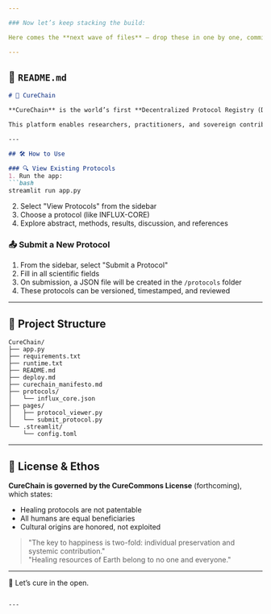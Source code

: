 ```yaml
---

### Now let’s keep stacking the build:

Here comes the **next wave of files** — drop these in one by one, commit after, and let’s solidify the structure.

---
```


## 🔹 `README.md`

```markdown
# 🧬 CureChain

**CureChain** is the world’s first **Decentralized Protocol Registry (DPR)** for open-source, sovereign healing.

This platform enables researchers, practitioners, and sovereign contributors to publish structured, science-aligned healing protocols — while preserving public access, cultural integrity, and blockchain-backed memory.

---

## 🛠️ How to Use

### 🔍 View Existing Protocols
1. Run the app:
```bash
streamlit run app.py
```
2. Select "View Protocols" from the sidebar  
3. Choose a protocol (like INFLUX-CORE)  
4. Explore abstract, methods, results, discussion, and references

### 📤 Submit a New Protocol
1. From the sidebar, select "Submit a Protocol"
2. Fill in all scientific fields
3. On submission, a JSON file will be created in the `/protocols` folder
4. These protocols can be versioned, timestamped, and reviewed

---

## 📁 Project Structure

```
CureChain/
├── app.py
├── requirements.txt
├── runtime.txt
├── README.md
├── deploy.md
├── curechain_manifesto.md
├── protocols/
│   └── influx_core.json
├── pages/
│   ├── protocol_viewer.py
│   └── submit_protocol.py
└── .streamlit/
    └── config.toml
```

---

## 📜 License & Ethos

**CureChain is governed by the CureCommons License** (forthcoming), which states:
- Healing protocols are not patentable  
- All humans are equal beneficiaries  
- Cultural origins are honored, not exploited

> "The key to happiness is two-fold: individual preservation and systemic contribution."  
> "Healing resources of Earth belong to no one and everyone."

---

🧬 Let’s cure in the open.
```

---
